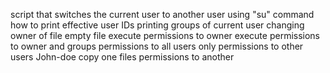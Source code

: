 script that switches the current user to another user using "su" command
how to print effective user IDs
printing groups of current user
changing owner of file
empty file
execute permissions to owner
execute permissions to owner and groups
permissions to all users
only permissions to other users
John-doe
copy one files permissions to another
